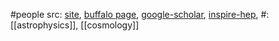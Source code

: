 #people 
src: [site](https://www.acsu.buffalo.edu/~whkinney/index.html), [buffalo page](https://arts-sciences.buffalo.edu/physics/faculty/william-h-kinney.html), [google-scholar](https://scholar.google.com/citations?user=kmrzsO0AAAAJ&hl=en), [inspire-hep](https://inspirehep.net/authors/1002848), 
#: [[astrophysics]], [[cosmology]] 

